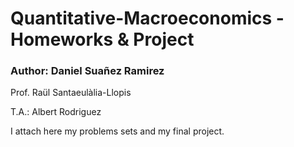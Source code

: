 # Quantitative-Macroeconomics - Homeworks & Project


### Author: Daniel Suañez Ramirez


Prof. Raül Santaeulàlia-Llopis

T.A.: Albert Rodriguez

I attach here my problems sets and my final project.
